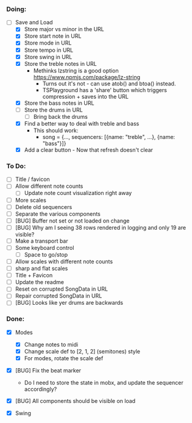 ### Doing:
- [ ] Save and Load
  - [x] Store major vs minor in the URL
  - [x] Store start note in URL
  - [x] Store mode in URL
  - [x] Store tempo in URL
  - [x] Store swing in URL
  - [x] Store the treble notes in URL
    - Methinks lzstring is a good option https://www.npmjs.com/package/lz-string
      - Turns out it's not - can use atob() and btoa() instead. 
      - TSPlayground has a 'share' button which triggers compression + saves into the URL
  - [x] Store the bass notes in URL
  - [ ] Store the drums in URL
    - [ ] Bring back the drums
  - [x] Find a better way to deal with treble and bass
    - This should work:
      - song = {..., sequencers: [{name: "treble", ...}, {name: "bass"}]}
  - [x] Add a clear button - Now that refresh doesn't clear 

### To Do:
- [ ] Title / favicon
- [ ] Allow different note counts
  - [ ] Update note count visualization right away
- [ ] More scales
- [ ] Delete old sequencers
- [ ] Separate the various components
- [ ] [BUG] Buffer not set or not loaded on change
- [ ] [BUG] Why am I seeing 38 rows rendered in logging and only 19 are visible?
- [ ] Make a transport bar
- [ ] Some keyboard control
  - [ ] Space to go/stop
- [ ] Allow scales with different note counts
- [ ] sharp and flat scales
- [ ] Title + Favicon
- [ ] Update the readme
- [ ] Reset on corrupted SongData in URL
- [ ] Repair corrupted SongData in URL
- [ ] [BUG] Looks like yer drums are backwards

### Done:
- [x] Modes
  - [x] Change notes to midi
  - [x] Change scale def to [2, 1, 2] (semitones) style
  - [x] For modes, rotate the scale def
- [x] [BUG] Fix the beat marker
  - Do I need to store the state in mobx, and update the sequencer accordingly?
- [x] [BUG] All components should be visible on load
- [x] Swing


